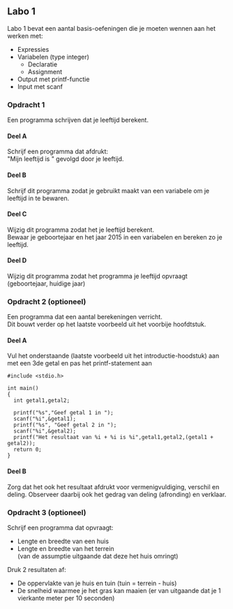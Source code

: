 ## Labo 1

Labo 1 bevat een aantal basis-oefeningen die je moeten wennen aan het werken met:

* Expressies
* Variabelen (type integer)
    * Declaratie
    * Assignment
* Output met printf-functie 
* Input met scanf


### Opdracht 1

Een programma schrijven dat je leeftijd berekent.

#### Deel A
Schrijf een programma dat afdrukt:  
"Mijn leeftijd is " gevolgd door je leeftijd.

#### Deel B
Schrijf dit programma zodat je gebruikt maakt van een variabele om je leeftijd in te bewaren.

#### Deel C
Wijzig dit programma zodat het je leeftijd berekent.   
Bewaar je geboortejaar en het jaar 2015 in een variabelen en bereken zo je leeftijd.

#### Deel D
Wijzig dit programma zodat het programma je leeftijd opvraagt
(geboortejaar, huidige jaar)

### Opdracht 2 (optioneel)

Een programma dat een aantal berekeningen verricht.  
Dit bouwt verder op het laatste voorbeeld uit het voorbije hoofdtstuk.

#### Deel A
Vul het onderstaande (laatste voorbeeld uit het introductie-hoodstuk) aan met een 3de getal en pas het printf-statement aan

```
#include <stdio.h>

int main()
{
  int getal1,getal2;

  printf("%s","Geef getal 1 in ");
  scanf("%i",&getal1);
  printf("%s", "Geef getal 2 in ");
  scanf("%i",&getal2);
  printf("Het resultaat van %i + %i is %i",getal1,getal2,(getal1 + getal2));
  return 0;
}
```
#### Deel B
Zorg dat het ook het resultaat afdrukt voor vermenigvuldiging, verschil en deling.
Observeer daarbij ook het gedrag van deling (afronding) en verklaar.

### Opdracht 3 (optioneel)
Schrijf een programma dat opvraagt:

* Lengte en breedte van een huis
* Lengte en breedte van het terrein  
(van de assumptie uitgaande dat deze het huis omringt)

Druk 2 resultaten af:  

* De oppervlakte van je huis en tuin (tuin = terrein - huis)
* De snelheid waarmee je het gras kan maaien
  (er van uitgaande dat je 1 vierkante meter per 10 seconden)
